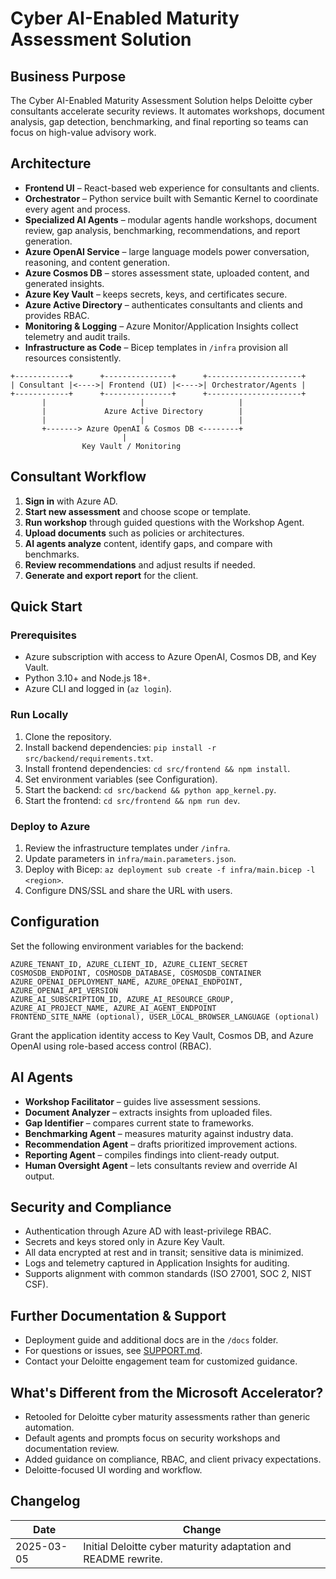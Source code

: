 # Cyber AI-Enabled Maturity Assessment Solution

## Business Purpose
The Cyber AI-Enabled Maturity Assessment Solution helps Deloitte cyber consultants accelerate security reviews.  It automates workshops, document analysis, gap detection, benchmarking, and final reporting so teams can focus on high-value advisory work.

## Architecture
- **Frontend UI** – React-based web experience for consultants and clients.
- **Orchestrator** – Python service built with Semantic Kernel to coordinate every agent and process.
- **Specialized AI Agents** – modular agents handle workshops, document review, gap analysis, benchmarking, recommendations, and report generation.
- **Azure OpenAI Service** – large language models power conversation, reasoning, and content generation.
- **Azure Cosmos DB** – stores assessment state, uploaded content, and generated insights.
- **Azure Key Vault** – keeps secrets, keys, and certificates secure.
- **Azure Active Directory** – authenticates consultants and clients and provides RBAC.
- **Monitoring & Logging** – Azure Monitor/Application Insights collect telemetry and audit trails.
- **Infrastructure as Code** – Bicep templates in `/infra` provision all resources consistently.

```
+------------+      +---------------+      +---------------------+
| Consultant |<---->| Frontend (UI) |<---->| Orchestrator/Agents |
+------------+      +---------------+      +---------------------+
       |                     |                     |
       |             Azure Active Directory        |
       |                     |                     |
       +-------> Azure OpenAI & Cosmos DB <--------+
                         |
                Key Vault / Monitoring
```

## Consultant Workflow
1. **Sign in** with Azure AD.
2. **Start new assessment** and choose scope or template.
3. **Run workshop** through guided questions with the Workshop Agent.
4. **Upload documents** such as policies or architectures.
5. **AI agents analyze** content, identify gaps, and compare with benchmarks.
6. **Review recommendations** and adjust results if needed.
7. **Generate and export report** for the client.

## Quick Start
### Prerequisites
- Azure subscription with access to Azure OpenAI, Cosmos DB, and Key Vault.
- Python 3.10+ and Node.js 18+.
- Azure CLI and logged in (`az login`).

### Run Locally
1. Clone the repository.
2. Install backend dependencies: `pip install -r src/backend/requirements.txt`.
3. Install frontend dependencies: `cd src/frontend && npm install`.
4. Set environment variables (see Configuration).
5. Start the backend: `cd src/backend && python app_kernel.py`.
6. Start the frontend: `cd src/frontend && npm run dev`.

### Deploy to Azure
1. Review the infrastructure templates under `/infra`.
2. Update parameters in `infra/main.parameters.json`.
3. Deploy with Bicep: `az deployment sub create -f infra/main.bicep -l <region>`.
4. Configure DNS/SSL and share the URL with users.

## Configuration
Set the following environment variables for the backend:

```
AZURE_TENANT_ID, AZURE_CLIENT_ID, AZURE_CLIENT_SECRET
COSMOSDB_ENDPOINT, COSMOSDB_DATABASE, COSMOSDB_CONTAINER
AZURE_OPENAI_DEPLOYMENT_NAME, AZURE_OPENAI_ENDPOINT, AZURE_OPENAI_API_VERSION
AZURE_AI_SUBSCRIPTION_ID, AZURE_AI_RESOURCE_GROUP, AZURE_AI_PROJECT_NAME, AZURE_AI_AGENT_ENDPOINT
FRONTEND_SITE_NAME (optional), USER_LOCAL_BROWSER_LANGUAGE (optional)
```

Grant the application identity access to Key Vault, Cosmos DB, and Azure OpenAI using role-based access control (RBAC).

## AI Agents
- **Workshop Facilitator** – guides live assessment sessions.
- **Document Analyzer** – extracts insights from uploaded files.
- **Gap Identifier** – compares current state to frameworks.
- **Benchmarking Agent** – measures maturity against industry data.
- **Recommendation Agent** – drafts prioritized improvement actions.
- **Reporting Agent** – compiles findings into client-ready output.
- **Human Oversight Agent** – lets consultants review and override AI output.

## Security and Compliance
- Authentication through Azure AD with least-privilege RBAC.
- Secrets and keys stored only in Azure Key Vault.
- All data encrypted at rest and in transit; sensitive data is minimized.
- Logs and telemetry captured in Application Insights for auditing.
- Supports alignment with common standards (ISO 27001, SOC 2, NIST CSF).

## Further Documentation & Support
- Deployment guide and additional docs are in the `/docs` folder.
- For questions or issues, see [SUPPORT.md](./SUPPORT.md).
- Contact your Deloitte engagement team for customized guidance.

## What's Different from the Microsoft Accelerator?
- Retooled for Deloitte cyber maturity assessments rather than generic automation.
- Default agents and prompts focus on security workshops and documentation review.
- Added guidance on compliance, RBAC, and client privacy expectations.
- Deloitte-focused UI wording and workflow.

## Changelog
| Date | Change |
|------|--------|
| 2025-03-05 | Initial Deloitte cyber maturity adaptation and README rewrite. |

